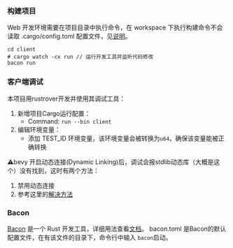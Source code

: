 ### 构建项目

Web 开发环境需要在项目目录中执行命令，在 workspace 下执行构建命令不会读取
.cargo/config.toml 配置文件，见[说明](https://doc.rust-lang.org/cargo/reference/config.html)。
```shell
cd client
# cargo watch -cx run // 运行开发工具并监听代码修改
bacon run
```

### 客户端调试
本项目用rustrover开发并使用其调试工具：
1. 新增项目Cargo运行配置：
    * Command: `run --bin client`
2. 编辑环境变量：
    * 添加 TEST_ID 环境变量，该环境变量会被转换为`u64`，确保该变量能被正确转换

⚠️bevy 开启动态连接(Dynamic Linking)后，调试会报stdlib动态库（大概是这个）没有找到，这时有两个方法：
1. 禁用动态连接
2. 参考这里的[解决方法](https://www.reddit.com/r/bevy/comments/198fu1z/getting_dynamic_linking_debugging_to_work_in/)

### Bacon 
[Bacon](https://dystroy.org/bacon/config/#job-properties) 是一个 Rust 开发工具，详细用法查看[文档](https://dystroy.org/bacon/config/#job-properties)。
bacon.toml 是Bacon的默认配置文件，在有该文件的目录下，命令行中输入 `bacon`启动。

